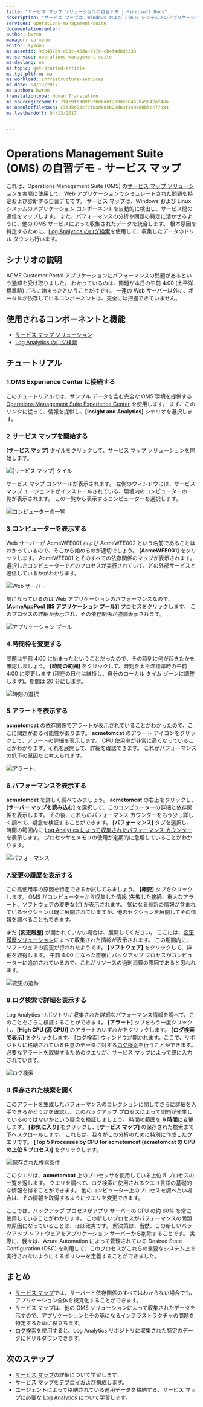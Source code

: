 ```yaml
---
title: "サービス マップ ソリューションの自習デモ | Microsoft Docs"
description: "サービス マップは、Windows および Linux システム上のアプリケーション コンポーネントを自動的に検出し、サービス間の通信をマップする、Operations Management Suite (OMS) のソリューションです。  これは、サービス マップを実際に使用して、Web アプリケーションでシミュレートされた問題を特定および診断する自習デモです。"
services: operations-management-suite
documentationcenter: 
author: bwren
manager: carmonm
editor: tysonn
ms.assetid: 9dc437b9-e83c-45da-917c-cb4f4d8d6333
ms.service: operations-management-suite
ms.devlang: na
ms.topic: get-started-article
ms.tgt_pltfrm: na
ms.workload: infrastructure-services
ms.date: 04/12/2017
ms.author: bwren
translationtype: Human Translation
ms.sourcegitcommit: 7f469fb309f92b86dbf289d3a0462ba9042af48a
ms.openlocfilehash: c3548d24c74f8ad865b22d6af3490d0b5cc77a84
ms.lasthandoff: 04/13/2017


---
```


# <a name="operations-management-suite-oms-self-paced-demo---service-map"></a>Operations Management Suite (OMS) の自習デモ - サービス マップ
これは、Operations Management Suite (OMS) の[サービス マップ ソリューション](operations-management-suite-service-map.md)を実際に使用して、Web アプリケーションでシミュレートされた問題を特定および診断する自習デモです。  サービス マップは、Windows および Linux システムのアプリケーション コンポーネントを自動的に検出し、サービス間の通信をマップします。  また、パフォーマンスの分析や問題の特定に活かせるように、他の OMS サービスによって収集されたデータを統合します。  根本原因を特定するために、[Log Analytics のログ検索](../log-analytics/log-analytics-log-searches.md)を使用して、収集したデータのドリル ダウンも行います。


## <a name="scenario-description"></a>シナリオの説明
ACME Customer Portal アプリケーションにパフォーマンスの問題があるという通知を受け取りました。  わかっているのは、問題が本日の午前 4:00 (太平洋標準時) ごろに始まったということだけです。  一連の Web サーバー以外に、ポータルが依存しているコンポーネントは、完全には把握できていません。  

## <a name="components-and-features-used"></a>使用されるコンポーネントと機能
- [サービス マップ ソリューション](operations-management-suite-service-map.md)
- [Log Analytics のログ検索](../log-analytics/log-analytics-log-searches.md)


## <a name="walk-through"></a>チュートリアル

### <a name="1-connect-to-the-oms-experience-center"></a>1.OMS Experience Center に接続する
このチュートリアルでは、サンプル データを含む完全な OMS 環境を提供する [Operations Management Suite Experience Center](https://experience.mms.microsoft.com/) を使用します。 まず、このリンクに従って、情報を提供し、**[Insight and Analytics]** シナリオを選択します。


### <a name="2-start-service-map"></a>2.サービス マップを開始する
**[サービス マップ]** タイルをクリックして、サービス マップ ソリューションを開始します。

![[サービス マップ] タイル](media/operations-management-suite-walkthrough-servicemap/tile.png)

サービス マップ コンソールが表示されます。  左側のウィンドウには、サービス マップ エージェントがインストールされている、環境内のコンピューターの一覧が表示されます。  この一覧から表示するコンピューターを選択します。

![コンピューターの一覧](media/operations-management-suite-walkthrough-servicemap/computer-list.png)


### <a name="3-view-computer"></a>3.コンピューターを表示する
Web サーバーが AcmeWFE001 および AcmeWFE002 という名前であることはわかっているので、そこから始めるのが適切でしょう。  **[AcmeWFE001]** をクリックします。  AcmeWFE001 とそのすべての依存関係のマップが表示されます。  選択したコンピューターでどのプロセスが実行されていて、どの外部サービスと通信しているかがわかります。

![Web サーバー](media/operations-management-suite-walkthrough-servicemap/web-server.png)

気になっているのは Web アプリケーションのパフォーマンスなので、**[AcmeAppPool (IIS アプリケーション プール)]** プロセスをクリックします。  このプロセスの詳細が表示され、その依存関係が強調表示されます。  

![アプリケーション プール](media/operations-management-suite-walkthrough-servicemap/app-pool.png)


### <a name="4-change-time-window"></a>4.時間枠を変更する

問題は午前 4:00 に始まったということだったので、その時刻に何が起きたかを確認しましょう。 **[時間の範囲]** をクリックして、時刻を太平洋標準時の午前 4:00 に変更します (現在の日付は維持し、自分のローカル タイム ゾーンに調整します)。期間は 20 分にします。

![時刻の選択](./media/operations-management-suite-walkthrough-servicemap/time-picker.png)


### <a name="5-view-alert"></a>5.アラートを表示する

**acmetomcat** の依存関係でアラートが表示されていることがわかったので、ここに問題がある可能性があります。  **acmetomcat** のアラート アイコンをクリックして、アラートの詳細を表示します。  CPU 使用率が非常に高くなっていることがわかります。それを展開して、詳細を確認できます。  これがパフォーマンスの低下の原因だと考えられます。 

![アラート:](./media/operations-management-suite-walkthrough-servicemap/alert.png)


### <a name="6-view-performance"></a>6.パフォーマンスを表示する

**acmetomcat** を詳しく調べてみましょう。  **acmetomcat** の右上をクリックし、**[サーバー マップを読み込む]** を選択して、このコンピューターの詳細と依存関係を表示します。 その後、これらのパフォーマンス カウンターをもう少し詳しく調べて、疑念を検証することができます。  **[パフォーマンス]** タブを選択し、時間の範囲内に [Log Analytics によって収集されたパフォーマンス カウンター](../log-analytics/log-analytics-data-sources-performance-counters.md)を表示します。  プロセッサとメモリの使用が定期的に急増していることがわかります。

![パフォーマンス](./media/operations-management-suite-walkthrough-servicemap/performance.png)


### <a name="7-view-change-tracking"></a>7.変更の履歴を表示する
この高使用率の原因を特定できるか試してみましょう。  **[概要]** タブをクリックします。  OMS がコンピューターから収集した情報 (失敗した接続、重大なアラート、ソフトウェアの変更など) が表示されます。  気になる最新の情報が含まれているセクションは既に展開されていますが、他のセクションを展開してその情報を調べることもできます。


まだ **[変更履歴]** が開かれていない場合は、展開してください。  ここには、[変更履歴ソリューション](../log-analytics/log-analytics-change-tracking.md)によって収集された情報が表示されます。  この期間内に、ソフトウェアの変更が行われたようです。  **[ソフトウェア]** をクリックして、詳細を取得します。  午前 4:00 になった直後にバックアップ プロセスがコンピューターに追加されているので、これがリソースの過剰消費の原因であると思われます。

![変更の追跡](./media/operations-management-suite-walkthrough-servicemap/change-tracking.png)



### <a name="8-view-details-in-log-search"></a>8.ログ検索で詳細を表示する
Log Analytics リポジトリに収集された詳細なパフォーマンス情報を調べて、このことをさらに検証することができます。  **[アラート]** タブをもう一度クリックし、**[High CPU (高 CPU)]** のアラートのいずれかをクリックします。  **[ログ検索で表示]** をクリックします。  [ログ検索] ウィンドウが開かれます。ここで、リポジトリに格納されている任意のデータに対する[ログ検索](../log-analytics/log-analytics-log-searches.md)を行うことができます。  必要なアラートを取得するためのクエリが、サービス マップによって既に入力されています。  

![ログ検索](./media/operations-management-suite-walkthrough-servicemap/log-search.png)


### <a name="9-open-saved-search"></a>9.保存された検索を開く
このアラートを生成したパフォーマンスのコレクションに関してさらに詳細を入手できるかどうかを確認し、このバックアップ プロセスによって問題が発生しているのではないかという疑念を検証しましょう。  時間の範囲を **6 時間**に変更します。  **[お気に入り]** をクリックし、**[サービス マップ]** の保存された検索まで下へスクロールします。  これらは、我々がこの分析のために特別に作成したクエリです。  **[Top 5 Processes by CPU for acmetomcat (acmetomcat の CPU の上位 5 プロセス)]** をクリックします。

![保存された検索条件](./media/operations-management-suite-walkthrough-servicemap/saved-search.png)


このクエリは、**acmetomcat** 上のプロセッサを使用している上位 5 プロセスの一覧を返します。  クエリを調べて、ログ検索に使用されるクエリ言語の基礎的な情報を得ることができます。  他のコンピューター上のプロセスを調べたい場合は、その情報を取得するようにクエリを変更できます。

ここでは、バックアップ プロセスがアプリ サーバーの CPU の約 60% を常に使用していることがわかります。  この新しいプロセスがパフォーマンスの問題の原因になっていることは、ほぼ確実です。  解決策は、当然、この新しいバックアップ ソフトウェアをアプリケーション サーバーから削除することです。  実際に、我々は、Azure Automation によって管理されている Desired State Configuration (DSC) を利用して、このプロセスがこれらの重要なシステム上で実行されないようにするポリシーを定義することができました。


## <a name="summary-points"></a>まとめ
- [サービス マップ](operations-management-suite-service-map.md)では、サーバーと依存関係のすべてはわからない場合でも、アプリケーション全体を視覚化することができます。
- サービス マップは、他の OMS ソリューションによって収集されたデータを示すので、アプリケーションとその基になるインフラストラクチャの問題を特定するために役立ちます。
- [ログ検索](../log-analytics/log-analytics-log-searches.md)を使用すると、Log Analytics リポジトリに収集された特定のデータにドリルダウンできます。    

## <a name="next-steps"></a>次のステップ
- [サービス マップ](operations-management-suite-service-map.md)の詳細について学習します。
- サービス マップを[デプロイおよび構成](operations-management-suite-service-map-configure.md)します。
- エージェントによって格納されている運用データを格納する、サービス マップに必要な [Log Analytics](../log-analytics/log-analytics-overview.md) について学習します。
